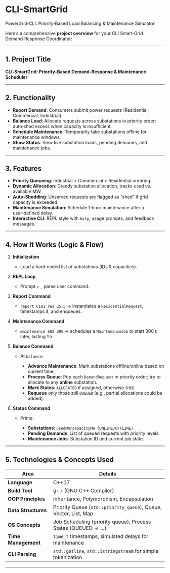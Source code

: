 # CLI-SmartGrid
PowerGrid‑CLI: Priority‑Based Load Balancing &amp; Maintenance Simulator

Here’s a comprehensive **project overview** for your CLI Smart‑Grid Demand‑Response Coordinator:

---

## 1. Project Title

**CLI‑SmartGrid: Priority‑Based Demand‑Response & Maintenance Scheduler**

---

## 2. Functionality

* **Report Demand**: Consumers submit power requests (Residential, Commercial, Industrial).
* **Balance Load**: Allocate requests across substations in priority order; auto‑shed excess when capacity is insufficient.
* **Schedule Maintenance**: Temporarily take substations offline for maintenance windows.
* **Show Status**: View live substation loads, pending demands, and maintenance jobs.

---

## 3. Features

* **Priority Queueing**: Industrial > Commercial > Residential ordering.
* **Dynamic Allocation**: Greedy substation allocation, tracks used vs. available MW.
* **Auto‑Shedding**: Unserved requests are flagged as “shed” if grid capacity is exceeded.
* **Maintenance Simulation**: Schedule 1‑hour maintenance after a user‑defined delay.
* **Interactive CLI**: REPL style with `help`, usage prompts, and feedback messages.

---

## 4. How It Works (Logic & Flow)

1. **Initialization**

   * Load a hard‑coded list of substations (IDs & capacities).
2. **REPL Loop**

   * Prompt `> `, parse user command.
3. **Report Command**

   * `report C101 res 25.5` → instantiates a `ResidentialRequest`, timestamps it, and enqueues.
4. **Maintenance Command**

   * `maintenance S02 300` → schedules a `MaintenanceJob` to start 300 s later, lasting 1 h.
5. **Balance Command**

   * At `balance`:

     * **Advance Maintenance**: Mark substations offline/online based on current time.
     * **Process Queue**: Pop each `DemandRequest` in priority order; try to allocate to any **online** substation.
     * **Mark States**: `ALLOCATED` if assigned, otherwise `SHED`.
     * **Requeue** only those still `QUEUED` (e.g., partial allocations could be added).
6. **Status Command**

   * Prints:

     * **Substations**: `usedMW/capacityMW (ONLINE/OFFLINE)`
     * **Pending Demands**: List of queued requests with priority levels.
     * **Maintenance Jobs**: Substation ID and current job state.

---

## 5. Technologies & Concepts Used

| Area                | Details                                                          |
| ------------------- | ---------------------------------------------------------------- |
| **Language**        | C++17                                                            |
| **Build Tool**      | g++ (GNU C++ Compiler)                                           |
| **OOP Principles**  | Inheritance, Polymorphism, Encapsulation                         |
| **Data Structures** | Priority Queue (`std::priority_queue`), Queue, Vector, List, Map |
| **OS Concepts**     | Job Scheduling (priority queue), Process States (QUEUED → …)     |
| **Time Management** | `time_t` timestamps, simulated delays for maintenance            |
| **CLI Parsing**     | `std::getline`, `std::istringstream` for simple tokenization     |

---

